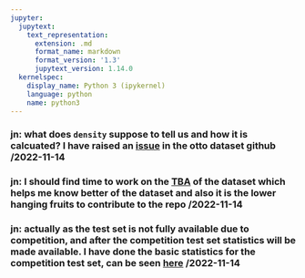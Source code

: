 ```yaml
---
jupyter:
  jupytext:
    text_representation:
      extension: .md
      format_name: markdown
      format_version: '1.3'
      jupytext_version: 1.14.0
  kernelspec:
    display_name: Python 3 (ipykernel)
    language: python
    name: python3
---
```


### jn: what does `density` suppose to tell us and how it is calcuated? I have raised an [issue](https://github.com/otto-de/recsys-dataset/issues/2) in the otto dataset github /2022-11-14

### jn: I should find time to work on the [TBA](https://github.com/otto-de/recsys-dataset#dataset-statistics) of the dataset which helps me know better of the dataset and also it is the lower hanging fruits to contribute to the repo /2022-11-14

### jn: actually as the test set is not fully available due to competition, and after the competition test set statistics will be made available. I have done the basic statistics for the competition test set, can be seen [here](https://www.kaggle.com/code/danielliao/eda-an-overview-of-the-full-dataset?scriptVersionId=110913371) /2022-11-14
